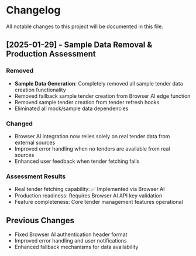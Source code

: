
# Changelog

All notable changes to this project will be documented in this file.

## [2025-01-29] - Sample Data Removal & Production Assessment

### Removed
- **Sample Data Generation**: Completely removed all sample tender data creation functionality
- Removed fallback sample tender creation from Browser AI edge function
- Removed sample tender creation from tender refresh hooks
- Eliminated all mock/sample data dependencies

### Changed
- Browser AI integration now relies solely on real tender data from external sources
- Improved error handling when no tenders are available from real sources
- Enhanced user feedback when tender fetching fails

### Assessment Results
- Real tender fetching capability: ✅ Implemented via Browser AI
- Production readiness: Requires Browser AI API key validation
- Feature completeness: Core tender management features operational

## Previous Changes
- Fixed Browser AI authentication header format
- Improved error handling and user notifications
- Enhanced fallback mechanisms for data availability
